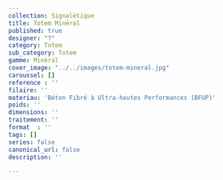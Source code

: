 ```yaml
---
collection: Signalétique
title: Totem Minéral
published: true
designer: "?"
category: Totem
sub_category: Totem
gamme: Minéral
cover_image: "../../images/totem-mineral.jpg"
caroussel: []
reference : ''
filaire: ''
materiau: 'Béton Fibré à Ultra-hautes Performances (BFUP)'
poids: ''
dimensions: ''
traitement: ''
format  : ''
tags: []
series: false
canonical_url: false
description: ''

---
```

